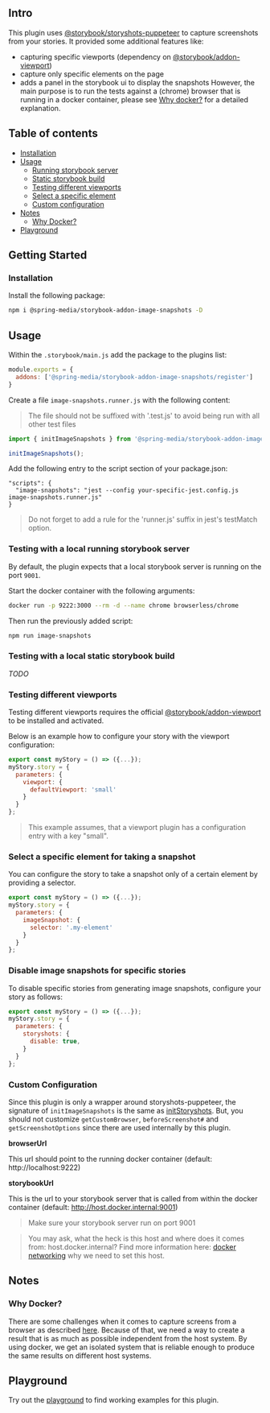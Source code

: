 ## Intro

This plugin uses [@storybook/storyshots-puppeteer](https://github.com/storybookjs/storybook/tree/master/addons/storyshots/storyshots-puppeteer) to capture screenshots from your stories.
It provided some additional features like:
- capturing specific viewports (dependency on [@storybook/addon-viewport](https://github.com/storybookjs/storybook/tree/master/addons/viewport))
- capture only specific elements on the page
- adds a panel in the storybook ui to display the snapshots
However, the main purpose is to run the tests against a (chrome) browser that is running in a docker container, please see [Why docker?](#why-docker) for a detailed explanation.


## Table of contents
- [Installation](#installation)
- [Usage](#usage)
    - [Running storybook server](#testing-with-a-local-running-storybook-server)
    - [Static storybook build](#testing-with-a-local-static-storybook-build)
    - [Testing different viewports](#testing-different-viewports)
    - [Select a specific element](#select-a-specific-element-for-taking-a-snapshot)
    - [Custom configuration](#custom-configuration)
- [Notes](#notes)
    - [Why Docker?](#why-docker)
- [Playground](#playground)

## Getting Started

### Installation

Install the following package:

```sh
npm i @spring-media/storybook-addon-image-snapshots -D
```

## Usage

Within the `.storybook/main.js` add the package to the plugins list:

```javascript
module.exports = {
  addons: ['@spring-media/storybook-addon-image-snapshots/register']
}
```

Create a file `image-snapshots.runner.js` with the following content:

> The file should not be suffixed with '.test.js' to avoid being run with all other test files

```javascript
import { initImageSnapshots } from '@spring-media/storybook-addon-image-snapshots';

initImageSnapshots();
```

Add the following entry to the script section of your package.json:
```
"scripts": {
  "image-snapshots": "jest --config your-specific-jest.config.js image-snapshots.runner.js"
}
```

> Do not forget to add a rule for the 'runner.js' suffix in jest's testMatch option.

### Testing with a local running storybook server

By default, the plugin expects that a local storybook server is running on the port `9001`.

Start the docker container with the following arguments:
```sh
docker run -p 9222:3000 --rm -d --name chrome browserless/chrome
```

Then run the previously added script:
```sh
npm run image-snapshots
```

### Testing with a local static storybook build

*TODO*

### Testing different viewports

Testing different viewports requires the official [@storybook/addon-viewport](https://github.com/storybookjs/storybook/tree/master/addons/viewport) to be installed and activated.

Below is an example how to configure your story with the viewport configuration:

```javascript
export const myStory = () => ({...});
myStory.story = {
  parameters: {
    viewport: {
      defaultViewport: 'small'
    }
  }
};
```

> This example assumes, that a viewport plugin has a configuration entry with a key "small".

### Select a specific element for taking a snapshot

You can configure the story to take a snapshot only of a certain element by providing a selector.

```javascript
export const myStory = () => ({...});
myStory.story = {
  parameters: {
    imageSnapshot: {
      selector: '.my-element'
    }
  }
};
```

### Disable image snapshots for specific stories

To disable specific stories from generating image snapshots, configure your story as follows:

```javascript
export const myStory = () => ({...});
myStory.story = {
  parameters: {
    storyshots: {
      disable: true,
    }
  }
};
```

### Custom Configuration

Since this plugin is only a wrapper around storyshots-puppeteer, the signature of `initImageSnapshots` is the same as [initStoryshots](https://github.com/storybookjs/storybook/tree/next/addons/storyshots/storyshots-puppeteer#imagesnapshots).
But, you should not customize `getCustomBrowser`, `beforeScreenshot#` and `getScreenshotOptions` since there are used internally by this plugin.

**browserUrl**

This url should point to the running docker container (default: http://localhost:9222)

**storybookUrl**

This is the url to your storybook server that is called from within the docker container (default: http://host.docker.internal:9001)

> Make sure your storybook server run on port 9001

> You may ask, what the heck is this host and where does it comes from: host.docker.internal? Find more information here: [docker networking](https://docs.docker.com/docker-for-mac/networking/) why we need to set this host.

## Notes

### Why Docker?

There are some challenges when it comes to capture screens from a browser as described [here](https://storybook.js.org/docs/testing/automated-visual-testing/#challenges).
Because of that, we need a way to create a result that is as much as possible independent from the host system. 
By using docker, we get an isolated system that is reliable enough to produce the same results on different host systems.

## Playground

Try out the [playground](playground) to find working examples for this plugin.
